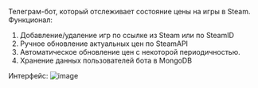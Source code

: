 Телеграм-бот, который отслеживает состояние цены на игры в Steam.
Функционал:
1. Добавление/удаление игр по ссылке из Steam или по SteamID
2. Ручное обновление актуальных цен по SteamAPI
3. Автоматическое обновление цен с некоторой периодичностью.
4. Хранение данных пользователей бота в MongoDB 

Интерфейс:
![image](https://github.com/user-attachments/assets/20ff54c0-8fba-4f2e-bf20-4e5b53ce281f)
